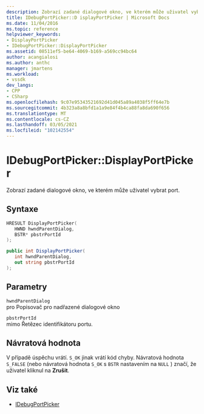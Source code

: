 ```yaml
---
description: Zobrazí zadané dialogové okno, ve kterém může uživatel vybrat port.
title: IDebugPortPicker::D isplayPortPicker | Microsoft Docs
ms.date: 11/04/2016
ms.topic: reference
helpviewer_keywords:
- DisplayPortPicker
- IDebugPortPicker::DisplayPortPicker
ms.assetid: 08511ef5-be64-4069-b169-a569cc94bc64
author: acangialosi
ms.author: anthc
manager: jmartens
ms.workload:
- vssdk
dev_langs:
- CPP
- CSharp
ms.openlocfilehash: 9c07e95343521692d41d045a89a4038f5ff64e7b
ms.sourcegitcommit: 4b323a8a8bfd1a1a9e84f4b4ca88fa8da690f656
ms.translationtype: MT
ms.contentlocale: cs-CZ
ms.lasthandoff: 03/05/2021
ms.locfileid: "102142554"
---
```

# <a name="idebugportpickerdisplayportpicker"></a>IDebugPortPicker::DisplayPortPicker
Zobrazí zadané dialogové okno, ve kterém může uživatel vybrat port.

## <a name="syntax"></a>Syntaxe

```cpp
HRESULT DisplayPortPicker(
   HWND hwndParentDialog,
   BSTR* pbstrPortId
);
```

```csharp
public int DisplayPortPicker(
   int hwndParentDialog,
   out string pbstrPortId
);
```

## <a name="parameters"></a>Parametry
`hwndParentDialog`\
pro Popisovač pro nadřazené dialogové okno

`pbstrPortId`\
mimo Řetězec identifikátoru portu.

## <a name="return-value"></a>Návratová hodnota
 V případě úspěchu vrátí. `S_OK` jinak vrátí kód chyby. Návratová hodnota `S_FALSE` (nebo návratová hodnota `S_OK` s `BSTR` nastavením na `NULL` ) značí, že uživatel kliknul na **Zrušit**.

## <a name="see-also"></a>Viz také
- [IDebugPortPicker](../../../extensibility/debugger/reference/idebugportpicker.md)
